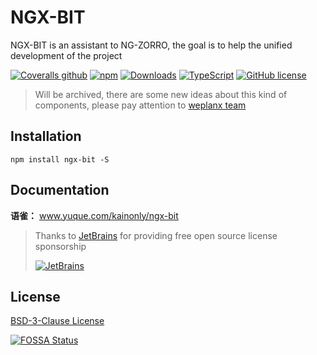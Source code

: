 # NGX-BIT

NGX-BIT is an assistant to NG-ZORRO, the goal is to help the unified development of the project

[![Coveralls github](https://img.shields.io/coveralls/github/kainonly/ngx-bit.svg?style=flat-square)](https://coveralls.io/github/kainonly/ngx-bit)
[![npm](https://img.shields.io/npm/v/ngx-bit.svg?style=flat-square)](https://ngx-bit.kainonly.com)
[![Downloads](https://img.shields.io/npm/dm/ngx-bit.svg?style=flat-square)](https://www.npmjs.com/package/ngx-bit)
[![TypeScript](https://img.shields.io/badge/%3C%2F%3E-TypeScript-blue.svg?style=flat-square)](https://www.typescriptlang.org/)
[![GitHub license](https://img.shields.io/github/license/kainonly/ngx-bit?style=flat-square)](https://raw.githubusercontent.com/kainonly/ngx-bit.js/main/LICENSE)

> Will be archived, there are some new ideas about this kind of components, please pay attention to [weplanx team](https://github.com/weplanx)

## Installation

```shell
npm install ngx-bit -S
```

## Documentation

**语雀：** www.yuque.com/kainonly/ngx-bit

> Thanks to [JetBrains](https://www.jetbrains.com/?from=ngx-bit) for providing free open source license sponsorship
>
> [![JetBrains](https://raw.githubusercontent.com/kainonly/ngx-bit/main/resource/jetbrains.svg)](https://www.jetbrains.com/?from=ngx-bit)

## License

[BSD-3-Clause License](https://github.com/kainonly/ngx-bit/blob/main/LICENSE)

[![FOSSA Status](https://app.fossa.com/api/projects/git%2Bgithub.com%2Fkainonly%2Fngx-bit.svg?type=large)](https://app.fossa.com/projects/git%2Bgithub.com%2Fkainonly%2Fngx-bit?ref=badge_large)
